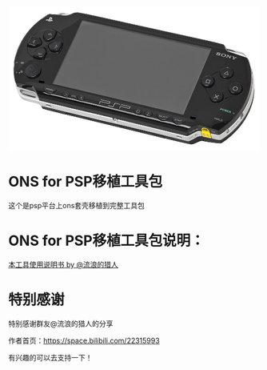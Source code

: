 ![图片描述](https://github.com/ATSPwang618/ons-psp/blob/main/Psp-1000.jpg)

# ONS for PSP移植工具包

这个是psp平台上ons套壳移植到完整工具包

# ONS for PSP移植工具包说明：

<a href="https://github.com](https://github.com/ATSPwang618/artemis-engine-port-tools](https://github.com/ATSPwang618/ons-psp/blob/main/ONS%E6%B8%B8%E6%88%8F%E4%BF%AE%E6%94%B9%E5%88%B0PSP%E5%B9%B3%E5%8F%B0%E8%BF%90%E8%A1%8C%E7%9A%84%E4%B8%80%E4%BA%9B%E5%8F%AF%E5%8F%82%E8%80%83%E6%95%99%E7%A8%8B%E5%92%8C%E5%86%85%E5%AE%B9.pdf)">本工具使用说明书 by @流浪的猎人</a>



# 特别感谢
特别感谢群友@流浪的猎人的分享

作者首页：https://space.bilibili.com/22315993

有兴趣的可以去支持一下！
